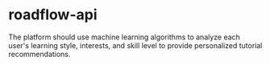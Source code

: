 # roadflow-api
The platform should use machine learning algorithms to analyze each user's learning style, interests, and skill level to provide personalized tutorial recommendations.
